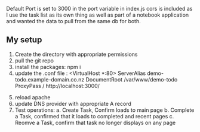 Default Port is set to 3000 in the port variable in index.js
cors is included as I use the task list as its own thing as well as part of a notebook application and wanted the data to pull from the same db for both.

## My setup
1. Create the directory with appropriate permissions
2. pull the git repo
3. install the packages: npm i
4. update the .conf file :
<VirtualHost *:80>
        ServerAlias demo-todo.example-domain.co.nz
        DocumentRoot /var/www/demo-todo
        ProxyPass / http://localhost:3000/
</VirtualHost>

5. reload apache
6. update DNS provider with appropriate A record
7. Test operations:
  a. Create Task, Confirm loads to main page
  b. Complete a Task, confirmed that it loads to completed and recent pages
  c. Reomve a Task, confirm that task no longer displays on any page
